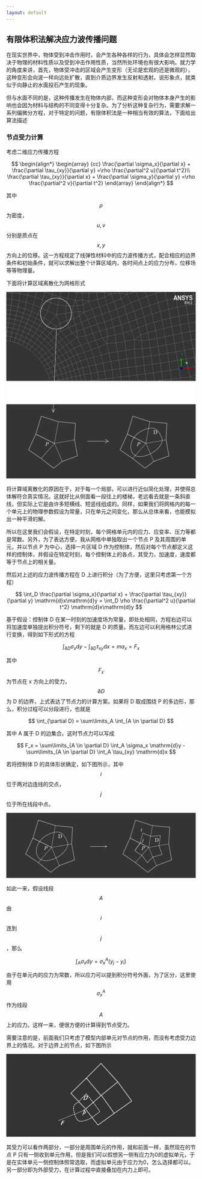 ```yaml
---
layout: default
---
```


## 有限体积法解决应力波传播问题

在现实世界中，物体受到冲击作用时，会产生各种各样的行为，具体会怎样显然取决于物理的材料性质以及受到冲击作用性质，当然所处环境也有很大影响。就力学的角度来讲，首先，物体受冲击的区域会产生变形（无论是宏观的还是微观的），这种变形会向波一样向远处扩散，直到介质边界发生反射和透射。说形象点，就类似于向静止的水面投石产生的现象。

但与水面不同的是，这种传播发生在物体内部，而这种变形会对物体本身产生的影响也会因为材料与结构的不同变得十分复杂。为了分析这种复杂行为，需要求解一系列偏微分方程，对于特定的问题，有限体积法是一种相当有效的算法，下面给出算法描述

### 节点受力计算

考虑二维应力传播方程

$$
\begin{align*}
  \begin{array} {cc}
    \frac{\partial \sigma_x}{\partial x} + \frac{\partial \tau_{xy}}{\partial y} =\rho \frac{\partial^2 u}{\partial t^2}\\
	\frac{\partial \tau_{xy}}{\partial x} + \frac{\partial \sigma_y}{\partial y} =\rho \frac{\partial^2 v}{\partial t^2}
  \end{array}
\end{align*}
$$

其中 $$\rho$$ 为密度，$$u, v$$ 分别是质点在 $$x, y$$ 方向上的位移。这一方程规定了线弹性材料中的应力波传播方式，配合相应的边界条件和初始条件，就可以求解出整个计算区域内，各时间点上的应力分布，位移场等等物理量。

下面将计算区域离散化为网格形式

![](/resources/2017-08-09-fvm-stress-wave-equation/mesh-edit.png)

将计算域离散化的原因在于，对于每一个局部，可以进行近似简化处理，并使得总体解符合真实情况。这就好比从侧面看一段往上的楼梯，老远看去就是一条斜直线，但实际上它是由许多短横线、短竖线组成的。同样，如果我们将网格内的每一个单元上的物理参数假设为常量，只在单元之间变化，那么从总体来看，也能模拟出一种平滑的解。

所以在这里我们会假设，在特定时刻，每个网格单元内的应力、应变率、压力等都是常数。另外，为了表达方便，我从网格中单独取出一个节点 P 及其周围的单元，并以节点 P 为中心，选择一片区域 D 作为控制体，然后对每个节点都定义这样的控制体，并假设在特定时刻，每个控制体上的各点，其受力，加速度，速度都等于节点上的相关量。

然后对上述的应力波传播方程在 D 上进行积分（为了方便，这里只考虑第一个方程）

$$
\int_D \frac{\partial \sigma_x}{\partial x} + \frac{\partial \tau_{xy}}{\partial y} \mathrm{d}x\mathrm{d}y = \int_D \rho \frac{\partial^2 u}{\partial t^2} \mathrm{d}x\mathrm{d}y
$$

基于假设：控制体 D 在某一时刻的加速度场为常量，即处处相同，方程右边可以将加速度单独提出积分符号，剩下的就是 D 的质量。而左边可以利用格林公式进行变换，得到如下形式的方程

$$
\int_{\partial D} \sigma_x \mathrm{d}y- \int_{\partial D} \tau_{xy} \mathrm{d}x = m a_x = F_x
$$

其中 $$F_x$$ 为节点在 x 方向上的受力， $$\partial D$$ 为 D 的边界，上式表达了节点力的计算方案。如果将 D 取成围绕 P 的多边形，那么，积分过程可以分段进行，也就是

$$
\int_{\partial D} = \sum\limits_A \int_{A \in \partial D}
$$

其中 A 属于 D 的边集合。这时节点力可以写成

$$
F_x = \sum\limits_{A \in \partial D} \int_A \sigma_x \mathrm{d}y - \sum\limits_{A \in \partial D} \int_A \tau_{xy} \mathrm{d}x
$$

若将控制体 D 的具体形状确定，如下图所示，其中 $$i$$ 位于两对边连线的交点，$$j$$ 位于所在线段中点。

![](/resources/2017-08-09-fvm-stress-wave-equation/route.png)

如此一来，假设线段 $$A$$ 由 $$i$$ 连到 $$j$$，那么

$$
\int_A \sigma_x \mathrm{d}y = \sigma_x^A (y_j - y_i)
$$

由于在单元内的应力为常数，所以应力可以提到积分符号外面，为了区分，这里使用 $$\sigma_x^A$$ 作为线段 $$A$$ 上的应力。这样一来，便很方便的计算得到节点受力。

需要注意的是，前面我们只考虑了模型内部单元对节点的作用，而没有考虑受力边界上的情况。对于边界上的节点，如下图所示

![](/resources/2017-08-09-fvm-stress-wave-equation/bound.jpg)

其受力可以看作两部分，一部分是周围单元的作用，就和前面一样，虽然现在的节点 P 只有一侧收到单元作用，但是我们可以假想另一侧有应力为0的虚拟单元，于是在实体单元一侧控制体照常选取，而虚拟单元由于应力为0，怎么选择都可以。另一部分即为外部受力，在计算过程中直接叠加在内力上即可。



